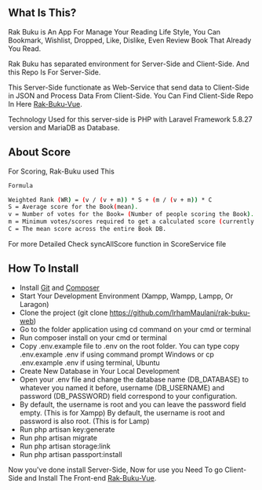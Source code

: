 ## What Is This?

Rak Buku is An App For Manage Your Reading Life Style, You Can Bookmark, Wishlist, Dropped, Like, Dislike, Even Review Book That Already You Read.

Rak Buku has separated environment for Server-Side and Client-Side. And this Repo Is For Server-Side.

This Server-Side functionate as Web-Service that send data to Client-Side in JSON and Process Data From Client-Side. You Can Find Client-Side Repo In Here [Rak-Buku-Vue](https://github.com/IrhamMaulani/rak-buku-vue).

Technology Used for this server-side is PHP with Laravel Framework 5.8.27 version and MariaDB as Database.

## About Score

For Scoring, Rak-Buku used This

```sh
Formula

Weighted Rank (WR) = (v / (v + m)) * S + (m / (v + m)) * C
S = Average score for the Book(mean).
v = Number of votes for the Book= (Number of people scoring the Book).
m = Minimum votes/scores required to get a calculated score (currently 50 scores required).
C = The mean score across the entire Book DB.
```

For more Detailed Check syncAllScore function in ScoreService file

## How To Install

-   Install [Git](https://git-scm.com/) and [Composer](https://getcomposer.org/)
-   Start Your Development Environment (Xampp, Wampp, Lampp, Or Laragon)
-   Clone the project (git clone https://github.com/IrhamMaulani/rak-buku-web)
-   Go to the folder application using cd command on your cmd or terminal
-   Run composer install on your cmd or terminal
-   Copy .env.example file to .env on the root folder. You can type copy .env.example .env if using command prompt Windows or cp .env.example .env if using terminal, Ubuntu
-   Create New Database in Your Local Development
-   Open your .env file and change the database name (DB_DATABASE) to whatever you named it before, username (DB_USERNAME) and password (DB_PASSWORD) field correspond to your configuration.
-   By default, the username is root and you can leave the password field empty. (This is for Xampp) By default, the username is root and password is also root. (This is for Lamp)
-   Run php artisan key:generate
-   Run php artisan migrate
-   Run php artisan storage:link
-   Run php artisan passport:install

Now you've done install Server-Side, Now for use you Need To go Client-Side and Install The Front-end [Rak-Buku-Vue](https://github.com/IrhamMaulani/rak-buku-vue).
